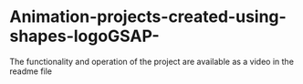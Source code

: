 # Animation-projects-created-using-shapes-logoGSAP-
The functionality and operation of the project are available as a video in the readme file
